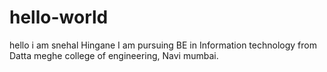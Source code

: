 # hello-world
hello i am snehal Hingane
I am pursuing BE in Information technology from Datta meghe college of engineering, Navi mumbai.
